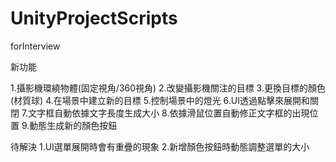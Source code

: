 # UnityProjectScripts
forInterview 

新功能

1.攝影機環繞物體(固定視角/360視角)
2.改變攝影機關注的目標
3.更換目標的顏色(材質球)
4.在場景中建立新的目標
5.控制場景中的燈光
6.UI透過點擊來展開和關閉
7.文字框自動依據文字長度生成大小
8.依據滑鼠位置自動修正文字框的出現位置
9.動態生成新的顏色按鈕

待解決
1.UI選單展開時會有重疊的現象
2.新增顏色按鈕時動態調整選單的大小
